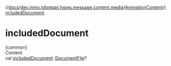//[docs](../../../index.md)/[dev.inmo.tgbotapi.types.message.content.media](../index.md)/[AnimationContent](index.md)/[includedDocument](included-document.md)



# includedDocument  
[common]  
Content  
val [includedDocument](included-document.md): [DocumentFile](../../dev.inmo.tgbotapi.types.files/-document-file/index.md)?  



